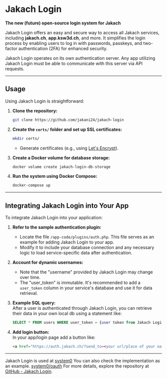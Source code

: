 # Jakach Login

**The new (future) open-source login system for Jakach**

Jakach Login offers an easy and secure way to access all Jakach services, including **jakach.ch**, **app.ksw3d.ch**, and more. It simplifies the login process by enabling users to log in with passwords, passkeys, and two-factor authentication (2FA) for enhanced security.

Jakach Login operates on its own authentication server. Any app utilizing Jakach Login must be able to communicate with this server via API requests.

---

## Usage

Using Jakach Login is straightforward:  

1. **Clone the repository:**  
   ```bash
   git clone https://github.com/jakani24/jakach-login
   ```
2. **Create the `certs/` folder and set up SSL certificates:**  
   ```bash
   mkdir certs/
   ```
   - Generate certificates (e.g., using [Let's Encrypt](https://letsencrypt.org/getting-started/#with-shell-access)).

3. **Create a Docker volume for database storage:**  
   ```bash
   docker volume create jakach-login-db-storage
   ```
4. **Run the system using Docker Compose:**  
   ```bash
   docker-compose up
   ```

---

## Integrating Jakach Login into Your App

To integrate Jakach Login into your application:  

1. **Refer to the sample authentication plugin:**  
   - Locate the file `/app-code/plugins/auth.php`. This file serves as an example for adding Jakach Login to your app.
   - Modify it to include your database connection and any necessary logic to load service-specific data after authentication.

2. **Account for dynamic usernames:**  
   - Note that the "username" provided by Jakach Login may change over time.
   - The "user_token" is immutable. It's recommended to add a `user_token` column in your service's database and use it for data retrieval.

3. **Example SQL query:**  
   After a user is authenticated through Jakach Login, you can retrieve their data in your own local db using a statement like:  
   ```sql
   SELECT * FROM users WHERE user_token = {user token from Jakach Login server};
   ```
4. **Add login button:**  
   In your app/login page add a button like:  
   ```html
   <a href="https://auth.jakach.ch/?send_to=<your url/place of your oauth file>" class="btn btn-secondary">Log in using Jakach login</a>
   ```

---

Jakach Login is used at [system0](https://github.com/jakani24/system0) You can also check the implementation as an example. [system0/oauth](https://github.com/jakani24/system0-2.0/blob/main/sys0-code/login/oauth.php)
For more details, explore the repository at [GitHub - Jakach Login](https://github.com/jakani24/jakach-login).
